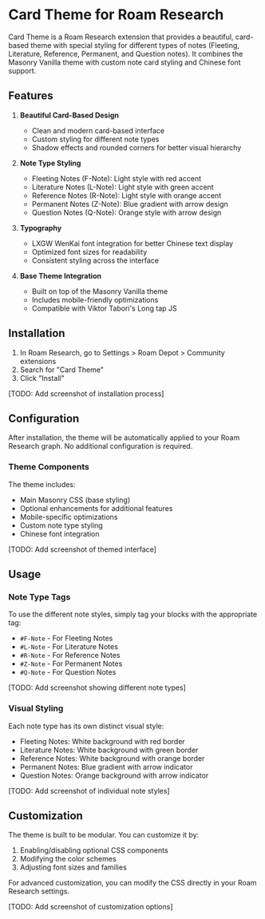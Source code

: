 # Card Theme for Roam Research

Card Theme is a Roam Research extension that provides a beautiful, card-based theme with special styling for different types of notes (Fleeting, Literature, Reference, Permanent, and Question notes). It combines the Masonry Vanilla theme with custom note card styling and Chinese font support.

## Features

1. **Beautiful Card-Based Design**

   - Clean and modern card-based interface
   - Custom styling for different note types
   - Shadow effects and rounded corners for better visual hierarchy

2. **Note Type Styling**

   - Fleeting Notes (F-Note): Light style with red accent
   - Literature Notes (L-Note): Light style with green accent
   - Reference Notes (R-Note): Light style with orange accent
   - Permanent Notes (Z-Note): Blue gradient with arrow design
   - Question Notes (Q-Note): Orange style with arrow design

3. **Typography**

   - LXGW WenKai font integration for better Chinese text display
   - Optimized font sizes for readability
   - Consistent styling across the interface

4. **Base Theme Integration**
   - Built on top of the Masonry Vanilla theme
   - Includes mobile-friendly optimizations
   - Compatible with Viktor Tabori's Long tap JS

## Installation

1. In Roam Research, go to Settings > Roam Depot > Community extensions
2. Search for "Card Theme"
3. Click "Install"

[TODO: Add screenshot of installation process]

## Configuration

After installation, the theme will be automatically applied to your Roam Research graph. No additional configuration is required.

### Theme Components

The theme includes:

- Main Masonry CSS (base styling)
- Optional enhancements for additional features
- Mobile-specific optimizations
- Custom note type styling
- Chinese font integration

[TODO: Add screenshot of themed interface]

## Usage

### Note Type Tags

To use the different note styles, simply tag your blocks with the appropriate tag:

- `#F-Note` - For Fleeting Notes
- `#L-Note` - For Literature Notes
- `#R-Note` - For Reference Notes
- `#Z-Note` - For Permanent Notes
- `#Q-Note` - For Question Notes

[TODO: Add screenshot showing different note types]

### Visual Styling

Each note type has its own distinct visual style:

- Fleeting Notes: White background with red border
- Literature Notes: White background with green border
- Reference Notes: White background with orange border
- Permanent Notes: Blue gradient with arrow indicator
- Question Notes: Orange background with arrow indicator

[TODO: Add screenshot of individual note styles]

## Customization

The theme is built to be modular. You can customize it by:

1. Enabling/disabling optional CSS components
2. Modifying the color schemes
3. Adjusting font sizes and families

For advanced customization, you can modify the CSS directly in your Roam Research settings.

[TODO: Add screenshot of customization options]
